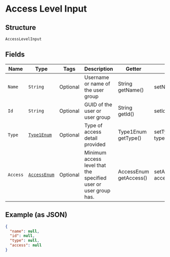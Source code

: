 
# Access Level Input

## Structure

`AccessLevelInput`

## Fields

| Name | Type | Tags | Description | Getter | Setter |
|  --- | --- | --- | --- | --- | --- |
| `Name` | `String` | Optional | Username or name of the user group | String getName() | setName(String name) |
| `Id` | `String` | Optional | GUID of the user or user group | String getId() | setId(String id) |
| `Type` | [`Type1Enum`](/doc/models/type-1-enum.md) | Optional | Type of access detail provided | Type1Enum getType() | setType(Type1Enum type) |
| `Access` | [`AccessEnum`](/doc/models/access-enum.md) | Optional | Minimum access level that the specified user or user group has. | AccessEnum getAccess() | setAccess(AccessEnum access) |

## Example (as JSON)

```json
{
  "name": null,
  "id": null,
  "type": null,
  "access": null
}
```

